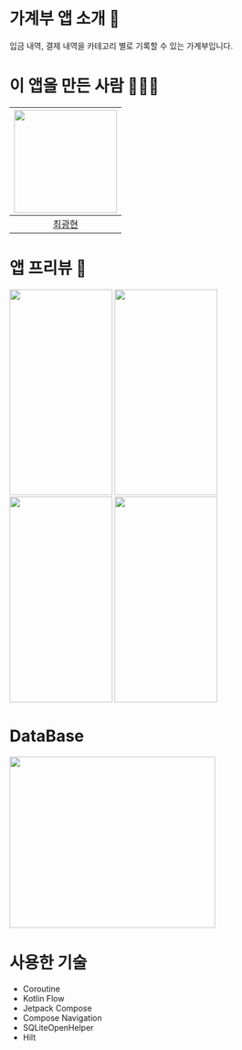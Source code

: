 # 가계부 앱 소개 📖

입금 내역, 결제 내역을 카테고리 별로 기록할 수 있는 가계부입니다. 
<br>

# 이 앱을 만든 사람 👨🏻‍💻

[id]: https://github.com/kwangddang

| <img src="https://user-images.githubusercontent.com/77563227/183251141-5754d7fc-8cab-4b7e-934c-feb5ac8cc854.png" width="180px" height="180px"></img><br/> |
| :---: | 
| [최광현][id] | 

# 앱 프리뷰 📱
<img src="https://user-images.githubusercontent.com/77563227/183251611-8e1856d5-04bc-41e8-a70b-5acdf3fea48f.png" width="180px" height="360px"></img> 
<img src="https://user-images.githubusercontent.com/77563227/183251616-a06abca3-f321-4328-bb20-0d5efa47e197.png" width="180px" height="360px"></img> 
<img src="https://user-images.githubusercontent.com/77563227/183251576-c84a0f01-e64f-41d3-a4c3-af5a7436bdd8.png" width="180px" height="360px"></img> 
<img src="https://user-images.githubusercontent.com/77563227/183251673-59adf3dd-7cc6-48a6-85fb-324ae9aa3b86.png" width="180px" height="360px"></img>
<br>

# DataBase
<img width="360" height="300" src="https://user-images.githubusercontent.com/77563227/182987892-cc89dcfc-d54b-4497-b496-ca14c1e200cc.png">  

# 사용한 기술
- Coroutine
- Kotlin Flow
- Jetpack Compose
- Compose Navigation
- SQLiteOpenHelper
- Hilt
